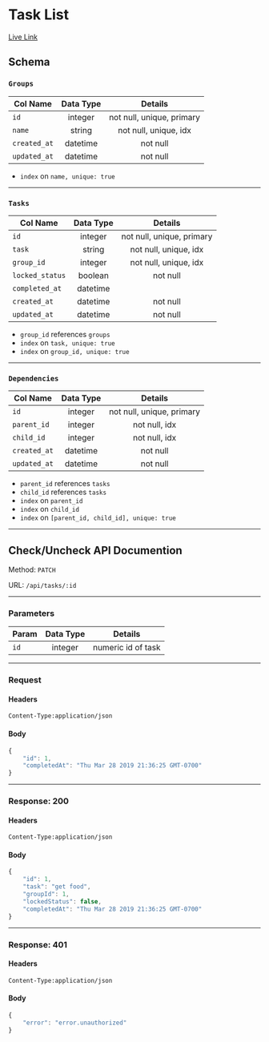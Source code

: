 # Task List

[Live Link](https://nbielak.github.io/task_list/#/)

## Schema

### `Groups`
|Col Name    |Data Type |Details
|----------------|:--------:|:-------------------------:|
|`id`             |integer   | not null, unique, primary
|`name`           |string    | not null, unique, idx
|`created_at`     |datetime  | not null
|`updated_at`     |datetime  | not null

* `index` on `name, unique: true`

---

### `Tasks`
|Col Name    |Data Type |Details
|----------------|:--------:|:-------------------------:|
|`id`             |integer   | not null, unique, primary
|`task`           |string    | not null, unique, idx
|`group_id`       |integer   | not null, unique, idx
|`locked_status`  |boolean   | not null
|`completed_at`   |datetime  | 
|`created_at`     |datetime  | not null
|`updated_at`     |datetime  | not null

* `group_id` references `groups`
* `index` on `task, unique: true`
* `index` on `group_id, unique: true`

___

### `Dependencies`


|Col Name    |Data Type |Details
|----------------|:--------:|:-------------------------:|
|`id`             |integer   | not null, unique, primary
|`parent_id`      |integer   | not null, idx
|`child_id`       |integer   | not null, idx
|`created_at`     |datetime  | not null
|`updated_at`     |datetime  | not null

* `parent_id` references `tasks`
* `child_id` references `tasks`
* `index` on `parent_id`
* `index` on `child_id`
* `index` on `[parent_id, child_id], unique: true`

---

## Check/Uncheck API Documention

Method: `PATCH`

URL: `/api/tasks/:id`

---

### Parameters

|Param           |Data Type |Details
|----------------|:--------:|:-------------------------:|
|`id`             |integer   | numeric id of task

---

### Request

#### Headers

`Content-Type:application/json`

#### Body

```js
{
    "id": 1,
    "completedAt": "Thu Mar 28 2019 21:36:25 GMT-0700"
}
```

---

### Response: 200

#### Headers

`Content-Type:application/json`

#### Body

```js
{
    "id": 1,
    "task": "get food",
    "groupId": 1,
    "lockedStatus": false,
    "completedAt": "Thu Mar 28 2019 21:36:25 GMT-0700"
}
```

---

### Response: 401

#### Headers

`Content-Type:application/json`

#### Body

```js
{
    "error": "error.unauthorized"
}
```

